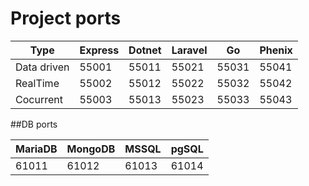 # Project ports

| Type | Express | Dotnet | Laravel | Go | Phenix |
|----------|----------|----------|----------|----------|----------|
|Data driven| 55001| 55011   | 55021   | 55031   | 55041  | 55051   |
|RealTime| 55002    | 55012   | 55022   | 55032   | 55042   | 55052   |
|Cocurrent| 55003    | 55013   | 55023  | 55033  | 55043  | 55053   |

##DB ports

| MariaDB | MongoDB | MSSQL | pgSQL |
|----------|----------|----------|----------|
|61011|61012    | 61013   | 61014   |